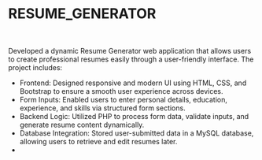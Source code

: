 # RESUME_GENERATOR
<br>
<p>
  Developed a dynamic Resume Generator web application that allows users to create professional resumes easily through a user-friendly interface. The project includes:
</p>
<ul>
  <li>Frontend: Designed responsive and modern UI using HTML, CSS, and Bootstrap to ensure a smooth user experience across devices.</li>
   <li>Form Inputs: Enabled users to enter personal details, education, experience, and skills via structured form sections.</li>
   <li>Backend Logic: Utilized PHP to process form data, validate inputs, and generate resume content dynamically.</li>
   <li>Database Integration: Stored user-submitted data in a MySQL database, allowing users to retrieve and edit resumes later.</li>
   <li></li>
</ul>
